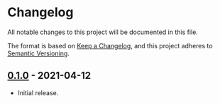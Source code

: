 # Changelog
All notable changes to this project will be documented in this file.

The format is based on [Keep a Changelog](https://keepachangelog.com/en/1.0.0/),
and this project adheres to [Semantic Versioning](https://semver.org/spec/v2.0.0.html).

## [0.1.0] - 2021-04-12
- Initial release.

[0.1.0]: https://github.com/abhinav/goldmark-mermaid/releases/tag/v0.1.0
